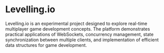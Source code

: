 # Levelling.io
Levelling.io is an experimental project designed to explore real-time multiplayer game development concepts. The platform demonstrates practical applications of WebSockets, concurrency management, state synchronization between multiple clients, and implementation of efficient data structures for game development.
